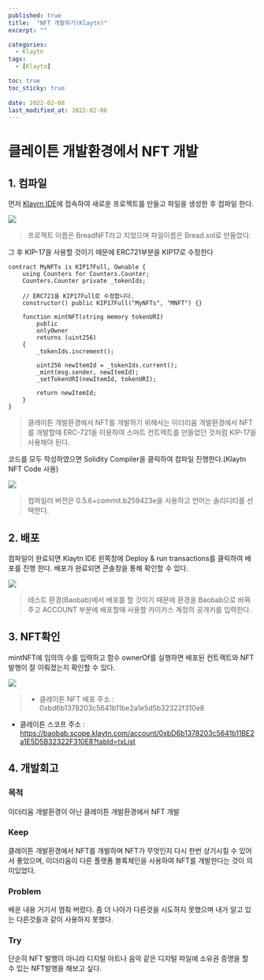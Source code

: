 ```yaml
---
published: true
title:  "NFT 개발하기(Klaytn)"
excerpt: ""

categories:
  - Klaytn
tags:
  - [Klaytn]

toc: true
toc_sticky: true
 
date: 2022-02-08
last_modified_at: 2022-02-08
---
```


# 클레이튼 개발환경에서 NFT 개발
## 1. 컴파일

먼저 [Klayrn IDE](https://ide.klaytn.com/)에 접속하여 새로운 프로젝트를 만들고 파일을 생성한 후 컴파일 한다. 

![](https://images.velog.io/images/rbghks2102/post/b859e906-07fe-45a9-843d-db2042be06f1/%EC%8A%A4%ED%81%AC%EB%A6%B0%EC%83%B7,%202022-02-08%2018-47-29.png)
>프로젝트 이름은 BreadNFT라고 지었으며 파일이름은 Bread.sol로 만들었다.

그 후 KIP-17을 사용할 것이기 때문에 ERC721부분을 KIP17로 수정한다
```
contract MyNFTs is KIP17Full, Ownable {
    using Counters for Counters.Counter;
    Counters.Counter private _tokenIds;

    // ERC721을 KIP17Full로 수정합니다.
    constructor() public KIP17Full("MyNFTs", "MNFT") {}

    function mintNFT(string memory tokenURI)
        public
        onlyOwner
        returns (uint256)
    {
        _tokenIds.increment();

        uint256 newItemId = _tokenIds.current();
        _mint(msg.sender, newItemId);
        _setTokenURI(newItemId, tokenURI);

        return newItemId;
    }
}
```

> 클레이튼 개발환경에서 NFT를 개발하기 위해서는 이더리움 개발환경에서 NFT를 개발할때 ERC-721을 이용하여 스마트 컨트렉트를 만들었던 것처럼 KIP-17을 사용해야 된다.

코드를 모두 작성하였으면 Solidity Compiler을 클릭하여 컴파일 진행한다.(Klaytn NFT Code 사용)

![](https://images.velog.io/images/rbghks2102/post/2d9bdbea-d800-41f0-aa31-a7f16ce11a18/%EC%8A%A4%ED%81%AC%EB%A6%B0%EC%83%B7,%202022-02-08%2018-57-05.png)

>컴파일러 버전은 0.5.6+commit.b259423e을 사용하고 언어는 솔리디티를 선택한다.

## 2. 배포

컴파일이 완료되면 Klaytn IDE 왼쪽창에 Deploy & run transactions를 클릭하여 배포를 진행 한다. 배포가 완료되면 콘솔창을 통해 확인할 수 있다.

![](https://images.velog.io/images/rbghks2102/post/7abd768d-cd51-454a-b7db-e237bc1f7f0d/ezgif.com-gif-maker%20(3).gif)
> 테스트 환경(Baobab)에서 배포를 할 것이기 때문에 환경을 Baobab으로 바꿔주고 ACCOUNT 부분에  배포할때 사용할 카이카스 계정의 공개키를 입력한다.

## 3. NFT확인
mintNFT에 임의의 수를 입력하고 함수 ownerOf를 실행하면 배포된 컨트랙트와 NFT 발행이 잘 이뤄졌는지 확인할 수 있다.

![](https://images.velog.io/images/rbghks2102/post/a8a3fbb1-cfd5-4d54-bb50-d148f3a1a450/ezgif.com-gif-maker%20(2).gif)

>- 클레이튼 NFT 배포 주소 : 0xbd6b1378203c5641b11be2a1e5d5b32322f310e8
- 클레이튼 스코프 주소 : https://baobab.scope.klaytn.com/account/0xbD6b1378203c5641b11BE2a1E5D5B32322F310E8?tabId=txList

## 4. 개발회고
 ### 목적
 이더리움 개발환경이 아닌 클레이튼 개발환경에서 NFT 개발
 ### Keep 
 클레이튼 개발환경에서 NFT를 개발하며 NFT가 무엇인지 다시 한번 상기시킬 수 있어서 좋았으며, 이더리움이 다른 플랫폼 블록체인을 사용하여 NFT를 개발한다는 것이 의미있었다.
 ### Problem
 배운 내용 거기서 멈춰 버렸다. 좀 더 나아가 다른것을 시도하지 못했으며 내가 알고 있는 다른것들과 같이 사용하지 못했다.
 
 ### Try
 단순히 NFT 발행이 아니라 디지털 아트나 음악 같은 디지털 파일에 소유권 증명을 할 수 있는 NFT발행을 해보고 싶다.